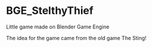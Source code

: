 # BGE_StelthyThief
Little game made on Blender Game Engine

The idea for the game came from the old game The Sting!

